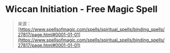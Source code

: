 <!--yml

category: 未分类

date: 2024-06-12 19:17:18

-->

# Wiccan Initiation - Free Magic Spell

> 来源：[https://www.spellsofmagic.com/spells/spiritual_spells/binding_spells/27817/page.html#0001-01-01](https://www.spellsofmagic.com/spells/spiritual_spells/binding_spells/27817/page.html#0001-01-01)
